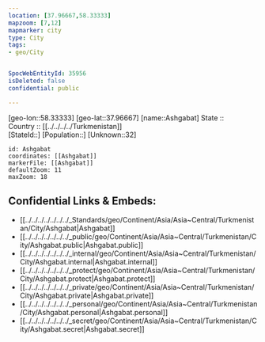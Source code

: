 ```yaml
---
location: [37.96667,58.33333] 
mapzoom: [7,12] 
mapmarker: city 
type: City
tags:
- geo/City


SpocWebEntityId: 35956
isDeleted: false
confidential: public

---
```

[geo-lon::58.33333] 
[geo-lat::37.96667] 
[name::Ashgabat] 
State ::  
Country :: [[../../../../Turkmenistan]]  
[StateId::] 
[Population::] 
[Unknown::32] 


```leaflet
id: Ashgabat
coordinates: [[Ashgabat]] 
markerFile: [[Ashgabat]] 
defaultZoom: 11 
maxZoom: 18
```


## Confidential Links & Embeds: 
- [[../../../../../../../_Standards/geo/Continent/Asia/Asia~Central/Turkmenistan/City/Ashgabat|Ashgabat]] 
- [[../../../../../../../_public/geo/Continent/Asia/Asia~Central/Turkmenistan/City/Ashgabat.public|Ashgabat.public]] 
- [[../../../../../../../_internal/geo/Continent/Asia/Asia~Central/Turkmenistan/City/Ashgabat.internal|Ashgabat.internal]] 
- [[../../../../../../../_protect/geo/Continent/Asia/Asia~Central/Turkmenistan/City/Ashgabat.protect|Ashgabat.protect]] 
- [[../../../../../../../_private/geo/Continent/Asia/Asia~Central/Turkmenistan/City/Ashgabat.private|Ashgabat.private]] 
- [[../../../../../../../_personal/geo/Continent/Asia/Asia~Central/Turkmenistan/City/Ashgabat.personal|Ashgabat.personal]] 
- [[../../../../../../../_secret/geo/Continent/Asia/Asia~Central/Turkmenistan/City/Ashgabat.secret|Ashgabat.secret]] 
